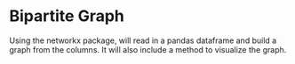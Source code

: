 # Bipartite Graph

Using the networkx package, will read in a pandas dataframe and build a graph from the columns. It will also include a method to visualize the graph.
